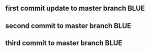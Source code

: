 ## first commit update to master branch BLUE
## second commit to master branch BLUE 
## third commit to master branch BLUE